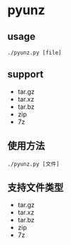 # pyunz

## usage

`./pyunz.py [file]`

## support

- tar.gz
- tar.xz
- tar.bz
- zip
- 7z

## 使用方法

`./pyunz.py [文件]`

## 支持文件类型

- tar.gz
- tar.xz
- tar.bz
- zip
- 7z
